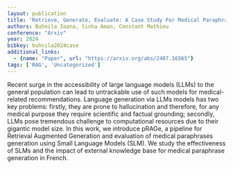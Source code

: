 ```yaml
---
layout: publication
title: 'Retrieve, Generate, Evaluate: A Case Study For Medical Paraphrases Generation With Small Language Models'
authors: Buhnila Ioana, Sinha Aman, Constant Mathieu
conference: "Arxiv"
year: 2024
bibkey: buhnila2024case
additional_links:
  - {name: "Paper", url: "https://arxiv.org/abs/2407.16565"}
tags: ['RAG', 'Uncategorized']
---
```

Recent surge in the accessibility of large language models (LLMs) to the general population can lead to untrackable use of such models for medical-related recommendations. Language generation via LLMs models has two key problems: firstly, they are prone to hallucination and therefore, for any medical purpose they require scientific and factual grounding; secondly, LLMs pose tremendous challenge to computational resources due to their gigantic model size. In this work, we introduce pRAGe, a pipeline for Retrieval Augmented Generation and evaluation of medical paraphrases generation using Small Language Models (SLM). We study the effectiveness of SLMs and the impact of external knowledge base for medical paraphrase generation in French.
